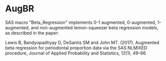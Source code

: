 # AugBR
SAS macro "Beta_Regression" implements 0-1 augmented, 0-augmented, 1-augmented, and non-augmented lemon-squeezer beta regression models, as described in the paper: 

Lewis B, Bandyopadhyay D, DeSantis SM and John MT. (2017). Augmented beta regression for periodontal proportion data via the SAS NLMIXED procedure, Journal of 
Applied Probability and Statistics, 12(1), 49-66
